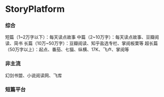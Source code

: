 # StoryPlatform




### 综合
短篇（1~2万字以下）：每天读点故事
中篇（2~10万字）：每天读点故事、豆瓣阅读、简书
长篇（10万~50万字）：豆瓣阅读、知乎盐选专栏、掌阅板栗等
超长篇（50万字以上）：起点、番茄、七猫、纵横、17K、飞卢、掌阅等


### 非主流
幻剑书盟、小说阅读网、飞库


### 短篇平台

